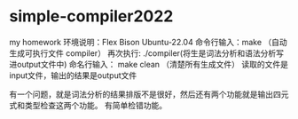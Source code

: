 # simple-compiler2022
my homework
环境说明：Flex Bison Ubuntu-22.04
命令行输入：make （自动生成可执行文件 compiler）
再次执行: ./compiler(将生是词法分析和语法分析写进output文件中)
命名行输入： make  clean       （清楚所有生成文件）
读取的文件是input文件，输出的结果是output文件

有一个问题，就是词法分析的结果排版不是很好，然后还有两个功能就是输出四元式和类型检查这两个功能。
有简单检错功能。
